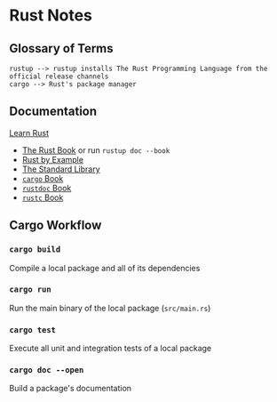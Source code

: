# Rust Notes

## Glossary of Terms
```
rustup --> rustup installs The Rust Programming Language from the official release channels
cargo --> Rust's package manager
```

## Documentation

[Learn Rust](https://www.rust-lang.org/learn)
- [The Rust Book](https://doc.rust-lang.org/book/) or run `rustup doc --book`
- [Rust by Example](https://doc.rust-lang.org/stable/rust-by-example/)
- [The Standard Library](https://doc.rust-lang.org/std/index.html)
- [`cargo` Book](https://doc.rust-lang.org/cargo/index.html)
- [`rustdoc` Book](https://doc.rust-lang.org/rustdoc/index.html)
- [`rustc` Book](https://doc.rust-lang.org/rustc/index.html)


## Cargo Workflow

### `cargo build`
Compile a local package and all of its dependencies

### `cargo run`
Run the main binary of the local package (`src/main.rs`)

### `cargo test`
Execute all unit and integration tests of a local package

### `cargo doc --open`
Build a package's documentation
